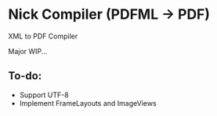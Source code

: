 # Nick Compiler (PDFML -> PDF)
XML to PDF Compiler

Major WIP...

## To-do:
- Support UTF-8
- Implement FrameLayouts and ImageViews
